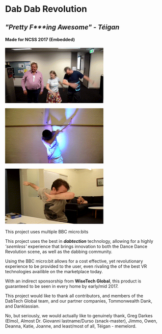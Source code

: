 # Dab Dab Revolution

## *"Pretty F&ast;&ast;&ast;ing Awesome" - Téigan*

#### Made for NCSS 2017 (Embedded)

![superdab](https://raw.githubusercontent.com/harryparkdotio/dabdabrevolution/master/magicalness/superdab.gif)

![dabbingintensifies](https://raw.githubusercontent.com/harryparkdotio/dabdabrevolution/master/magicalness/dabbingintensifies.gif)

![owendab](https://raw.githubusercontent.com/harryparkdotio/dabdabrevolution/master/magicalness/owendab.gif)


This project uses multiple BBC micro:bits


This project uses the best in ***dabtection*** technology, allowing for a highly *'seemless'* experience that brings innovation to both the Dance Dance Revolution scene, as well as the dabbing community.

Using the BBC micro:bit allows for a cost effective, yet revolutionary experience to be provided to the user, even rivaling the of the best VR technologies availible on the marketplace today.

With an indirect sponsorship from **WiseTech Global**, this product is guaranteed to be seen in every home by early/mid 2017.

This project would like to thank all contributors, and members of the DabTech Global team, and our partner companies, Tommonwealth Dank, and Danklassian.

No, but seriously, we would actually like to genuinely thank, Greg Darkes (Elmo), Almost Dr. Giovanni lastname/Durso (snack-master), Jimmo, Owen, Deanna, Katie, Joanne, and least/most of all, Téigan - memelord.

